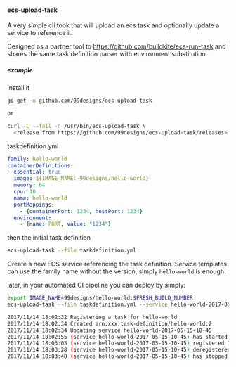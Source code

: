 #### ecs-upload-task

A very simple cli took that will upload an ecs task and optionally update a service to reference it.


Designed as a partner tool to https://github.com/buildkite/ecs-run-task and shares the same task definition parser with environment substitution. 

##### example

install it
```bash
go get -u github.com/99designs/ecs-upload-task

or 

curl -L --fail -o /usr/bin/ecs-upload-task \
  <release from https://github.com/99designs/ecs-upload-task/releases>
```

taskdefinition.yml
```yaml
family: hello-world
containerDefinitions:
- essential: true
  image: ${IMAGE_NAME:-99designs/hello-world}
  memory: 64
  cpu: 10
  name: hello-world
  portMappings:
    - {containerPort: 1234, hostPort: 1234}
  environment:
    - {name: PORT, value: "1234"}

```

then the initial task definition
```bash
ecs-upload-task --file taskdefinition.yml
```

Create a new ECS service referencing the task definition. Service templates can use the family name without the version, simply `hello-world` is enough.


later, in your automated CI pipeline you can deploy by simply:
```bash
export IMAGE_NAME=99designs/hello-world:$FRESH_BUILD_NUMBER 
ecs-upload-task --file taskdefinition.yml --service hello-world-2017-05-15-10-45

2017/11/14 18:02:32 Registering a task for hello-world
2017/11/14 18:02:34 Created arn:xxx:task-definition/hello-world:2
2017/11/14 18:02:34 Updating service hello-world-2017-05-15-10-45
2017/11/14 18:02:55 (service hello-world-2017-05-15-10-45) has started 1 tasks: (task 81b2963f-072a-479b-856f-26af2ec615f8).
2017/11/14 18:03:05 (service hello-world-2017-05-15-10-45) registered 1 instances in (elb hello-world-ELB-O5IUREC150O5)
2017/11/14 18:03:28 (service hello-world-2017-05-15-10-45) deregistered 1 instances in (elb hello-world-ELB-O5IUREC150O5)
2017/11/14 18:03:48 (service hello-world-2017-05-15-10-45) has stopped 1 running tasks: (task a3e3a91b-be05-4092-bcf6-47f2075933af).

```
